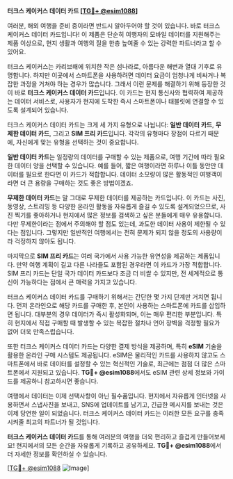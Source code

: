 **터크스 케이커스 데이터 카드 [[TG💪+ @esim1088](https://t.me/s/esim1088)]**

여러분, 해외 여행을 준비 중이라면 반드시 알아두어야 할 것이 있습니다. 바로 터크스 케이커스 데이터 카드입니다! 이 제품은 단순히 여행자의 모바일 데이터를 지원해주는 제품 이상으로, 현지 생활과 여행의 질을 한층 높여줄 수 있는 강력한 파트너라고 할 수 있어요.

터크스 케이커스는 카리브해에 위치한 작은 섬나라로, 아름다운 해변과 열대 기후로 유명합니다. 하지만 이곳에서 스마트폰을 사용하려면 데이터 요금이 엄청나게 비싸거나 복잡한 과정을 거쳐야 하는 경우가 많습니다. 그래서 이런 문제를 해결하기 위해 등장한 것이 바로 **터크스 케이커스 데이터 카드**입니다. 이 카드는 현지 통신사와 협력하여 제공하는 데이터 서비스로, 사용자가 현지에 도착한 즉시 스마트폰이나 태블릿에 연결할 수 있도록 설계되어 있습니다.

터크스 케이커스 데이터 카드는 크게 세 가지 유형으로 나뉩니다: **일반 데이터 카드**, **무제한 데이터 카드**, 그리고 **SIM 프리 카드**입니다. 각각의 유형마다 장점이 다르기 때문에, 자신에게 맞는 유형을 선택하는 것이 중요합니다.

**일반 데이터 카드**는 일정량의 데이터를 구매할 수 있는 제품으로, 여행 기간에 따라 필요한 데이터 양을 선택할 수 있습니다. 예를 들어, 짧은 여행이라면 하루나 이틀 동안만 데이터를 필요로 한다면 이 카드가 적합합니다. 데이터 소모량이 많은 활동적인 여행객이라면 더 큰 용량을 구매하는 것도 좋은 방법이겠죠.

**무제한 데이터 카드**는 말 그대로 무제한 데이터를 제공하는 카드입니다. 이 카드는 사진, 동영상, 스트리밍 등 다양한 온라인 활동을 자유롭게 즐길 수 있도록 설계되었으므로, 사진 찍기를 좋아하거나 현지에서 많은 정보를 검색하고 싶은 분들에게 매우 유용합니다. 다만 무제한이라는 점에서 주의해야 할 점도 있는데, 과도한 데이터 사용이 제한될 수 있다는 점입니다. 그렇지만 일반적인 여행에서는 전혀 문제가 되지 않을 정도의 사용량이라 걱정하지 않아도 됩니다.

마지막으로 **SIM 프리 카드**는 여러 국가에서 사용 가능한 유연성을 제공하는 제품입니다. 만약 여행 계획이 길고 다른 나라들도 포함된 경우라면 이 카드가 가장 적합합니다. SIM 프리 카드는 단일 국가 데이터 카드보다 조금 더 비쌀 수 있지만, 전 세계적으로 통신이 가능하다는 점에서 큰 매력을 가지고 있습니다.

터크스 케이커스 데이터 카드를 구매하기 위해서는 간단한 몇 가지 단계만 거치면 됩니다. 먼저 온라인으로 해당 카드를 구매한 후, 본인이 사용하는 스마트폰에 카드를 삽입하면 됩니다. 대부분의 경우 데이터가 즉시 활성화되며, 이는 매우 편리한 부분입니다. 특히 현지에서 직접 구매할 때 발생할 수 있는 복잡한 절차나 언어 장벽을 걱정할 필요가 없어 더욱 만족스럽습니다.

또한 터크스 케이커스 데이터 카드는 다양한 결제 방식을 제공하며, 특히 **eSIM** 기술을 활용한 온라인 구매 시스템도 제공됩니다. eSIM은 물리적인 카드를 사용하지 않고도 스마트폰에서 바로 데이터를 설정할 수 있는 혁신적인 기술로, 최근에는 점점 더 많은 스마트폰에서 지원되고 있습니다. **TG💪+ @esim1088**에서도 eSIM 관련 상세 정보와 가이드를 제공하니 참고하시면 좋습니다.

여행에서 데이터는 이제 선택사항이 아닌 필수품입니다. 현지에서 자유롭게 인터넷을 사용하면서 스냅사진을 보내고, SNS에 업데이트를 남기고, 긴급한 메시지를 보내는 것은 이제 당연한 일이 되었습니다. 터크스 케이커스 데이터 카드는 이러한 모든 요구를 충족시켜줄 최고의 파트너가 될 것입니다.

**터크스 케이커스 데이터 카드**를 통해 여러분의 여행을 더욱 편리하고 즐겁게 만들어보세요! 현지에서의 모든 순간을 자유롭게 기록하고 공유하세요. **TG💪+ @esim1088**에서 더 자세한 정보를 확인하실 수 있습니다.

[[TG💪+ @esim1088](https://t.me/s/esim1088) ![Image](https://i.postimg.cc/Y0z9fWf4/image.png)]